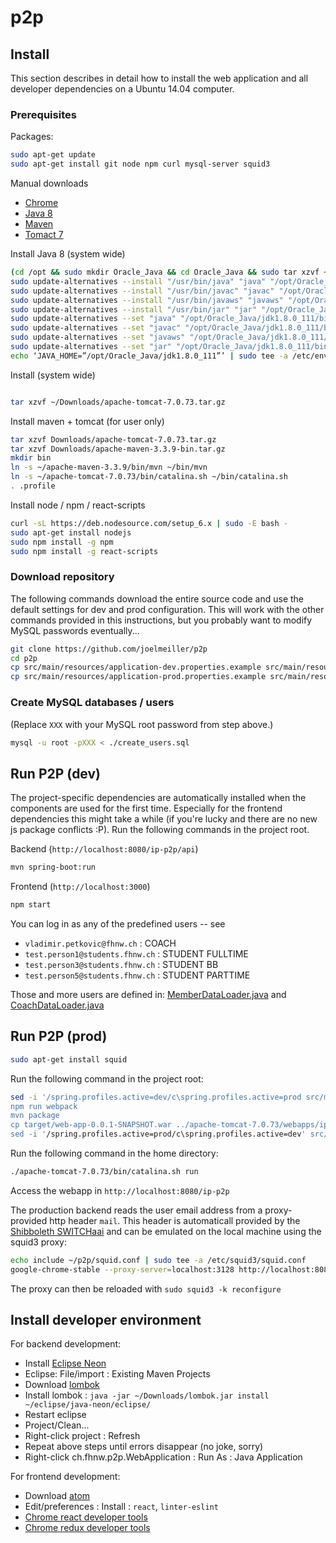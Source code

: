 # p2p

## Install

This section describes in detail how to install the web application and all
developer dependencies on a Ubuntu 14.04 computer.

### Prerequisites

Packages:

```bash
sudo apt-get update
sudo apt-get install git node npm curl mysql-server squid3
```

Manual downloads

- [Chrome](https://support.google.com/chrome/answer/95346?co=GENIE.Platform%3DDesktop&hl=en-GB)
- [Java 8](http://www.oracle.com/technetwork/java/javase/downloads/jdk8-downloads-2133151.html)
- [Maven](http://maven.apache.org/download.cgi)
- [Tomact 7](https://tomcat.apache.org/download-70.cgi)

Install Java 8 (system wide)

```bash
(cd /opt && sudo mkdir Oracle_Java && cd Oracle_Java && sudo tar xzvf ~/Downloads/jdk-8u111-linux-x64.tar.gz)
sudo update-alternatives --install "/usr/bin/java" "java" "/opt/Oracle_Java/jdk1.8.0_111/bin/java" 1
sudo update-alternatives --install "/usr/bin/javac" "javac" "/opt/Oracle_Java/jdk1.8.0_111/bin/javac" 1
sudo update-alternatives --install "/usr/bin/javaws" "javaws" "/opt/Oracle_Java/jdk1.8.0_111/bin/javaws" 1
sudo update-alternatives --install "/usr/bin/jar" "jar" "/opt/Oracle_Java/jdk1.8.0_111/bin/jar" 1
sudo update-alternatives --set "java" "/opt/Oracle_Java/jdk1.8.0_111/bin/java"
sudo update-alternatives --set "javac" "/opt/Oracle_Java/jdk1.8.0_111/bin/javac"
sudo update-alternatives --set "javaws" "/opt/Oracle_Java/jdk1.8.0_111/bin/javaws"
sudo update-alternatives --set "jar" "/opt/Oracle_Java/jdk1.8.0_111/bin/jar"
echo ‘JAVA_HOME=”/opt/Oracle_Java/jdk1.8.0_111”’ | sudo tee -a /etc/environment
```

Install  (system wide)

```bash

tar xzvf ~/Downloads/apache-tomcat-7.0.73.tar.gz
```

Install maven + tomcat (for user only)

```bash
tar xzvf Downloads/apache-tomcat-7.0.73.tar.gz
tar xzvf Downloads/apache-maven-3.3.9-bin.tar.gz
mkdir bin
ln -s ~/apache-maven-3.3.9/bin/mvn ~/bin/mvn
ln -s ~/apache-tomcat-7.0.73/bin/catalina.sh ~/bin/catalina.sh
. .profile
```

Install node / npm / react-scripts

```bash
curl -sL https://deb.nodesource.com/setup_6.x | sudo -E bash -
sudo apt-get install nodejs
sudo npm install -g npm
sudo npm install -g react-scripts
```

### Download repository

The following commands download the entire source code and use the default
settings for dev and prod configuration. This will work with the other commands
provided in this instructions, but you probably want to modify MySQL passwords
eventually...

```bash
git clone https://github.com/joelmeiller/p2p
cd p2p
cp src/main/resources/application-dev.properties.example src/main/resources/application-dev.properties
cp src/main/resources/application-prod.properties.example src/main/resources/application-prod.properties
```

### Create MySQL databases / users

(Replace `XXX` with your MySQL root password from step above.)

```bash
mysql -u root -pXXX < ./create_users.sql
```

## Run P2P (dev)

The project-specific dependencies are automatically installed when the
components are used for the first time. Especially for the frontend
dependencies this might take a while (if you're lucky and there are no new js
package conflicts :P). Run the following commands in the project root.

Backend (`http://localhost:8080/ip-p2p/api`)

```bash
mvn spring-boot:run
```

Frontend (`http://localhost:3000`)

```bash
npm start
```

You can log in as any of the predefined users -- see

- `vladimir.petkovic@fhnw.ch` : COACH
- `test.person1@students.fhnw.ch` : STUDENT FULLTIME
- `test.person3@students.fhnw.ch` : STUDENT BB
- `test.person5@students.fhnw.ch` : STUDENT PARTTIME

Those and more users are defined in:
[MemberDataLoader.java](https://github.com/joelmeiller/p2p/blob/master/src/main/java/ch/fhnw/p2p/fixtures/MemberDataLoader.java)
and
[CoachDataLoader.java](https://github.com/joelmeiller/p2p/blob/master/src/main/java/ch/fhnw/p2p/fixtures/CoachDataLoader.java)

## Run P2P (prod)

```bash
sudo apt-get install squid
```

Run the following command in the project root:

```bash
sed -i '/spring.profiles.active=dev/c\spring.profiles.active=prod src/main/resources/application.properties
npm run webpack
mvn package
cp target/web-app-0.0.1-SNAPSHOT.war ../apache-tomcat-7.0.73/webapps/ip-p2p.war
sed -i '/spring.profiles.active=prod/c\spring.profiles.active=dev' src/main/resources/application.properties
```

Run the following command in the home directory:

```bash
./apache-tomcat-7.0.73/bin/catalina.sh run
```

Access the webapp in `http://localhost:8080/ip-p2p`

The production backend reads the user email address from a proxy-provided http
header `mail`. This header is automaticall provided by the
[Shibboleth SWITCHaai](https://www.switch.ch/aai/about/shibboleth/)
and can be emulated on the local machine using the squid3 proxy:

```bash
echo include ~/p2p/squid.conf | sudo tee -a /etc/squid3/squid.conf
google-chrome-stable --proxy-server=localhost:3128 http://localhost:8080/ip-p2p/
```

The proxy can then be reloaded with `sudo squid3 -k reconfigure`

## Install developer environment

For backend development:

- Install [Eclipse Neon](https://www.eclipse.org/downloads/download.php?file=/oomph/epp/neon/R1/eclipse-inst-linux64.tar.gz)
- Eclipse: File/import : Existing Maven Projects
- Download [lombok](https://projectlombok.org/download.html)
- Install lombok : `java -jar ~/Downloads/lombok.jar install ~/eclipse/java-neon/eclipse/`
- Restart eclipse
- Project/Clean...
- Right-click project : Refresh
- Repeat above steps until errors disappear (no joke, sorry)
- Right-click ch.fhnw.p2p.WebApplication : Run As : Java Application

For frontend development:

- Download [atom](https://atom.io/)
- Edit/preferences : Install : `react`, `linter-eslint`
- [Chrome react developer tools](https://chrome.google.com/webstore/detail/react-developer-tools/fmkadmapgofadopljbjfkapdkoienihi?hl=en)
- [Chrome redux developer tools](https://chrome.google.com/webstore/detail/redux-devtools/lmhkpmbekcpmknklioeibfkpmmfibljd?hl=en)
